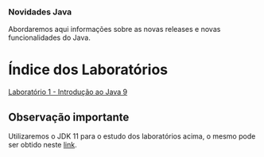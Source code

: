 ### Novidades Java

Abordaremos aqui informações sobre as novas releases e novas funcionalidades do Java. 



# Índice dos Laboratórios

[Laboratório 1 - Introdução ao Java 9](./laboratorio1/)<br/>
<!--
[Laboratório 2 - Introdução ao Java 10](./laboratorio2/)<br/>
[Laboratório 3 - Introdução ao Java 11](./laboratorio3/)<br/>
[Laboratório 4 - Introdução a nova API HttpClient](./laboratorio4/)<br/>
-->
## Observação importante
Utilizaremos o JDK 11 para o estudo dos laboratórios acima, o mesmo pode ser obtido neste [link](https://www.oracle.com/technetwork/java/javase/downloads/jdk11-downloads-5066655.html).
